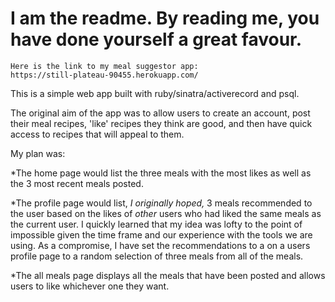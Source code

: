 I am the readme. By reading me, you have done yourself a great favour.
===============================================================
```
Here is the link to my meal suggestor app:
https://still-plateau-90455.herokuapp.com/
```

This is a simple web app built with ruby/sinatra/activerecord and psql.

The original aim of the app was to allow users to create an account, post their meal recipes, 'like' recipes they think are good, and then have quick access to recipes that will appeal to them.

My plan was:

*The home page would list the three meals with the most likes as well as the 3 most recent meals posted.

*The profile page would list, *I* *originally* *hoped,* 3 meals recommended to the user based on the likes of *other* users who had liked the same meals as the current user. I quickly learned that my idea was lofty to the point of impossible given the time frame and our experience with the tools we are using. As a compromise, I have set the recommendations to a on a users profile page to a random selection of three meals from all of the meals.

*The all meals page displays all the meals that have been posted and allows users to like whichever one they want.